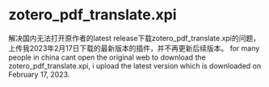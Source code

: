 # zotero_pdf_translate.xpi
解决国内无法打开原作者的latest release下载zotero_pdf_translate.xpi的问题，上传我2023年2月17日下载的最新版本的插件，并不再更新后续版本。
for many people in china cant open the original web to download the zotero_pdf_translate.xpi, i upload the latest version which is downloaded on February 17, 2023.
